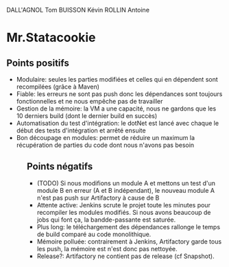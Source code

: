 DALL'AGNOL Tom
BUISSON Kévin
ROLLIN Antoine


# Mr.Statacookie #

## Points positifs ##

<ul>
<li>Modulaire: seules les parties modifiées et celles qui en dépendent sont recompilées (grâce à Maven)</li>
<li>Fiable: les erreurs ne sont pas push donc les dépendances sont toujours fonctionnelles et ne nous empêche pas de travailler</li>
<li>Gestion de la mémoire: la VM a une capacité, nous ne gardons que les 10 derniers build (dont le dernier build en succès)</li>
<li>Automatisation du test d'intégration: le dotNet est lancé avec chaque le début des tests d'intégration et arrêté ensuite</li>
<li>Bon découpage en modules: permet de réduire un maximum la récupération de parties du code dont nous n'avons pas besoin</li>
<ul>

## Points négatifs ##

<ul>
<li>(TODO) Si nous modifions un module A et mettons un test d'un module B en erreur (A et B indépendant), le nouveau module A n'est pas push sur Artifactory à cause de B</li>
<li>Attente active: Jenkins scrute le projet toute les minutes pour recompiler les modules modifiés. Si nous avons beaucoup de jobs qui font ça, la bandde-passante est saturée.</li>
<li>Plus long: le téléchargement des dépendances rallonge le temps de build comparé au code monolithique.</li>
<li>Mémoire polluée: contrairement à Jenkins, Artifactory garde tous les push, la mémoire est n'est donc pas nettoyée.</li>
<li>Release?: Artifactory ne contient pas de release (cf Snapshot).</li>
<ul>